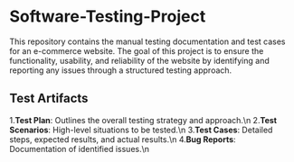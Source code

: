 # Software-Testing-Project
This repository contains the manual testing documentation and test cases for an e-commerce website. The goal of this project is to ensure the functionality, usability, and reliability of the website by identifying and reporting any issues through a structured testing approach.

<h2>Test Artifacts</h2>

1.<b>Test Plan</b>: Outlines the overall testing strategy and approach.\n
2.<b>Test Scenarios</b>: High-level situations to be tested.\n
3.<b>Test Cases</b>: Detailed steps, expected results, and actual results.\n
4.<b>Bug Reports</b>: Documentation of identified issues.\n
